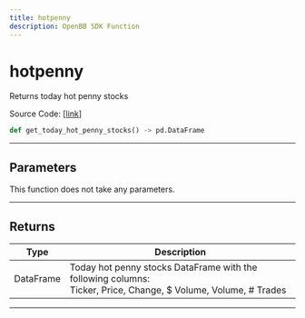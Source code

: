 ```yaml
---
title: hotpenny
description: OpenBB SDK Function
---
```


# hotpenny

Returns today hot penny stocks

Source Code: [[link](https://github.com/OpenBB-finance/OpenBBTerminal/tree/main/openbb_terminal/stocks/discovery/shortinterest_model.py#L38)]

```python
def get_today_hot_penny_stocks() -> pd.DataFrame
```
---
## Parameters

This function does not take any parameters.

---
## Returns

| Type | Description |
| ---- | ----------- |
| DataFrame | Today hot penny stocks DataFrame with the following columns:<br/>Ticker, Price, Change, $ Volume, Volume, # Trades |

---
